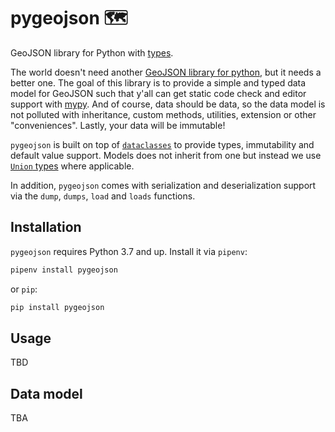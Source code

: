 # pygeojson 🗺

GeoJSON library for Python with [types](https://docs.python.org/3/library/typing.html).

The world doesn't need another
[GeoJSON library for python](https://github.com/jazzband/geojson), but it needs
a better one. The goal of this library is to provide a simple and typed data
model for GeoJSON such that y'all can get static code check and editor support
with [mypy](http://mypy-lang.org/). And of course, data should be data, so the
data model is not polluted with inheritance, custom methods, utilities,
extension or other "conveniences". Lastly, your data will be immutable!

`pygeojson` is built on top of
[`dataclasses`](https://docs.python.org/3/library/dataclasses.html) to provide
types, immutability and default value support. Models does not inherit from one
but instead we use
[`Union` types](https://docs.python.org/3/library/typing.html#typing.Union)
where applicable.

In addition, `pygeojson` comes with serialization and deserialization support
via the `dump`, `dumps`, `load` and `loads` functions.

## Installation

`pygeojson` requires Python 3.7 and up. Install it via `pipenv`:

```sh
pipenv install pygeojson
```

or `pip`:

```sh
pip install pygeojson
```

## Usage

TBD

## Data model

TBA
